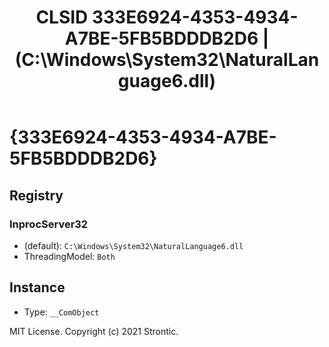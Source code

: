 ﻿---
title: "CLSID 333E6924-4353-4934-A7BE-5FB5BDDDB2D6 | (C:\\Windows\\System32\\NaturalLanguage6.dll)"
excerpt: What is COM-Object CLSID 333E6924-4353-4934-A7BE-5FB5BDDDB2D6?
---

# {333E6924-4353-4934-A7BE-5FB5BDDDB2D6}


## Registry


### InprocServer32

* (default): `C:\Windows\System32\NaturalLanguage6.dll`
* ThreadingModel: `Both`

## Instance

* Type: `__ComObject`

MIT License. Copyright (c) 2021 Strontic.


